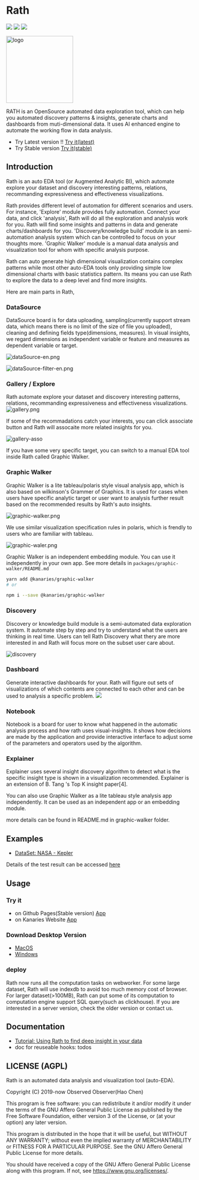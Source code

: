 # Rath

![](https://img.shields.io/twitter/follow/kanaries_data?style=social)
![](https://img.shields.io/badge/license-AGPL-brightgreen)
![](https://img.shields.io/github/stars/kanaries/rath?color=%23ff85c0)


<img src="https://kanaries.cn/assets/kanaries-logo.png" alt="logo" width="180px" style="" />

RATH is an OpenSource automated data exploration tool, which can help you automated discovery patterns & insights, generate charts and dashboards from muti-dimensional data. It uses AI enhanced engine to automate the working flow in data analysis.

+ Try Latest version !! [Try it(latest)](https://kanaries.github.io/Rath/)
+ Try Stable version [Try it(stable)](https://kanaries.net/)

## Introduction

Rath is an auto EDA tool (or Augmented Analytic BI), which automate explore your dataset and discovery interesting patterns, relations, recommanding expressiveness and effectiveness visualizations.

Rath provides different level of automation for different scenarios and users. For instance, 'Explore' module provides fully automation. Connect your data, and click 'analysis', Rath will do all the exploration and analysis work for you. Rath will find some insights and patterns in data and generate charts/dashboards for you. 'Discovery/knowledge build' module is an semi-automation analysis system which can be controlled to focus on your thoughts more. 'Graphic Walker' module is a manual data analysis and visualization tool for whom with specific analysis purpose.

Rath can auto generate high dimensional visualization contains complex patterns while most other auto-EDA tools only providing simple low dimensional charts with basic statistics pattern. Its means you can use Rath to explore the data to a deep level and find more insights.

Here are main parts in Rath,

### DataSource
DataSource board is for data uploading, sampling(currently support stream data, which means there is no limit of the size of file you uploaded), cleaning and defining fields type(dimensions, measures). In visual insights, we regard dimensions as independent variable or feature and measures as dependent variable or target.

![dataSource-en.png](https://ch-resources.oss-cn-shanghai.aliyuncs.com/kanaries/Rath-Demos/dataSource-en.png)

![dataSource-filter-en.png](https://ch-resources.oss-cn-shanghai.aliyuncs.com/images/rath/datasource-2.png)

### Gallery / Explore

Rath automate explore your dataset and discovery interesting patterns, relations, recommanding expressiveness and effectiveness visualizations.
![gallery.png](https://ch-resources.oss-cn-shanghai.aliyuncs.com/images/rath/rath-auto-explore.png)

If some of the recommadations catch your interests, you can click associate button and Rath will assocaite more related insights for you.

![gallery-asso](https://ch-resources.oss-cn-shanghai.aliyuncs.com/images/rath/rath-associate.png)

If you have some very specific target, you can switch to a manual EDA tool inside Rath called Graphic Walker.

### Graphic Walker
Graphic Walker is a lite tableau/polaris style visual analysis app, which is also based on wilkinson's Grammer of Graphics. It is used for cases when users have specific analytic target or user want to analysis further result based on the recommended results by Rath's auto insights.

![graphic-walker.png](https://ch-resources.oss-cn-shanghai.aliyuncs.com/images/rath/graphic-walker.png)

We use similar visualization specification rules in polaris, which is frendly to users who are familiar with tableau.

![graphic-waler.png](https://ch-resources.oss-cn-shanghai.aliyuncs.com/images/rath/graphic-walker-2.png)

Graphic Walker is an independent embedding module. You can use it independently in your own app. See more details in `packages/graphic-walker/README.md`

```bash
yarn add @kanaries/graphic-walker
# or

npm i --save @kanaries/graphic-walker
```

### Discovery
Discovery or knowledge build module is a semi-automated data exploration system. It automate step by step and try to understand what the users are thinking in real time. Users can tell Rath Discovery what thery are more interested in and Rath will focus more on the subset user care about.

![discovery](https://ch-resources.oss-cn-shanghai.aliyuncs.com/images/rath/discovery-1.png)


### Dashboard
Generate interactive dashboards for your. Rath will figure out sets of visualizations of which contents are connected to each other and can be used to analysis a specific problem.
![](https://ch-resources.oss-cn-shanghai.aliyuncs.com/kanaries/Rath-Demos/dashboard-en.png)

### Notebook
Notebook is a board for user to know what happened in the automatic analysis process and how rath uses visual-insights. It shows how decisions are made by the application and provide interactive interface to adjust some of the parameters and operators used by the algorithm.

### Explainer
Explainer uses several insight discovery algorithm to detect what is the specific insight type is shown in a visualization recommended. Explainer is an extension of B. Tang 's Top K insight paper[4].


You can also use Graphic Walker as a lite tableau style analysis app independently. It can be used as an independent app or an embedding module.

more details can be found in README.md in graphic-walker folder.

## Examples

+ [DataSet: NASA - Kepler](https://www.kaggle.com/nasa/kepler-exoplanet-search-results)

Details of the test result can be accessed [here](https://www.yuque.com/chenhao-sv93h/umv780/mbs440)



## Usage

### Try it
+ on Github Pages(Stable version) [App](https://kanaries.github.io/Rath/)
+ on Kanaries Website [App](https://kanaries.net/)

### Download Desktop Version
- [MacOS](https://ch-resources.oss-cn-shanghai.aliyuncs.com/downloads/rath/Kanaries%20Rath-0.1.0.dmg)
- [Windows](https://ch-resources.oss-cn-shanghai.aliyuncs.com/downloads/rath/Kanaries%20Rath-0.1.0-win.zip)

### deploy

Rath now runs all the computation tasks on webworker. For some large dataset, Rath will use indexdb to avoid too much memory cost of browser. For larger dataset(>100MB), Rath can put some of its computation to computation engine support SQL query(such as clickhouse). If you are interested in a server version, check the older version or contact us.


## Documentation
+ [Tutorial: Using Rath to find deep insight in your data](https://www.yuque.com/docs/share/3f32e044-3530-4ebe-9b01-287bfbdb7ce0?#)
+ doc for reuseable hooks: todos

## LICENSE (AGPL)
Rath is an automated data analysis and visualization tool (auto-EDA).

Copyright (C) 2019-now Observed Observer(Hao Chen)

This program is free software: you can redistribute it and/or modify
it under the terms of the GNU Affero General Public License as
published by the Free Software Foundation, either version 3 of the
License, or (at your option) any later version.

This program is distributed in the hope that it will be useful,
but WITHOUT ANY WARRANTY; without even the implied warranty of
MERCHANTABILITY or FITNESS FOR A PARTICULAR PURPOSE.  See the
GNU Affero General Public License for more details.

You should have received a copy of the GNU Affero General Public License
along with this program.  If not, see <https://www.gnu.org/licenses/>.
